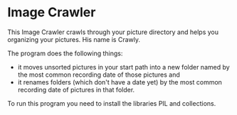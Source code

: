 # Image Crawler
This Image Crawler crawls through your picture directory and helps you organizing your pictures. His name is Crawly.

The program does the following things:
- it moves unsorted pictures in your start path into a new folder named by the most common recording date of those pictures and
- it renames folders (which don't have a date yet) by the most common recording date of pictures in that folder.

To run this program you need to install the libraries PIL and collections.